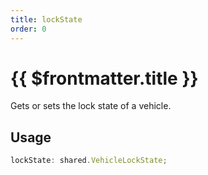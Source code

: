 ```yaml
---
title: lockState
order: 0
---
```


# {{ $frontmatter.title }}

Gets or sets the lock state of a vehicle.

## Usage

```ts
lockState: shared.VehicleLockState;
```
